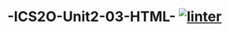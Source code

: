 # -ICS2O-Unit2-03-HTML- [![linter](https://github.com/<OWNER>/<REPOSITORY>/workflows/linter/badge.svg)](https://github.com/marketplace/actions/super-linter)   
